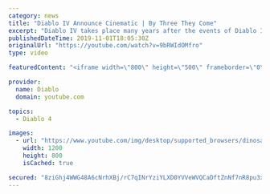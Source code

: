 ```yaml
---
category: news
title: "Diablo IV Announce Cinematic | By Three They Come"
excerpt: "Diablo IV takes place many years after the events of Diablo III, after millions have been slaughtered by the actions of the High ..."
publishedDateTime: 2019-11-01T18:05:30Z
originalUrl: "https://youtube.com/watch?v=9bRWIdOMfro"
type: video

featuredContent: "<iframe width=\"800\" height=\"500\" frameborder=\"0\" src=\"https://www.youtube.com/embed/9bRWIdOMfro\" allow=\"accelerometer; autoplay; encrypted-media; gyroscope; picture-in-picture\" allowfullscreen></iframe>"

provider:
  name: Diablo
  domain: youtube.com

topics:
  - Diablo 4

images:
  - url: "https://www.youtube.com/img/desktop/supported_browsers/dinosaur.png"
    width: 1200
    height: 800
    isCached: true

secured: "8ziGhj4WWG48A6cNrhXBj/rC7qINrYziYLXD0YVVeWVQCaDftZnNf7nR8pu3x2J/N91YJltNShvoLH3FpnIsfr6webyXYkaoFa/Zj2/kG2Jvb7SFo9K6ydIA75XxzVgtOTvA4m16Bls9H9Z8hr07ntA5TMavGcrFfRVcinp4S+3VlZuGdDVGZLjLZRycpQbZZY1HHF4Ku4GTYt/ciW21kQM1ch6Ifrt442DHVqui2VqghfR1hUXlX26CJ0eDhWQMGff2JB/EkiCZseYkXfKf3D5ZIq3QitIzpCN8i7/VQxcH1gejzeH2F0s8jj9kL50h7LIAKHcLJytfjk2upzw9uwdAKMyHwg4/b7+kDV6Wnxh0xQfR5z9O5c3ebZivwqpwhYzYF3/XX4+vok63T8ZEyky0Kh0HKfxpkOkNl9RGWp9lE0UcYYQwtD4ZxGNLfpAI;cA6vqY8DLFtOhtGgUTSuHg=="
---
```


